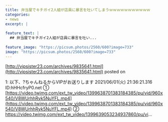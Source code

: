 ```yaml
---
title: 弁当屋でキチガイ2人組が店員に暴言を吐いてしまうｗｗｗｗｗｗｗｗｗｗｗ
categories:
- news
excerpt: |
  
feature_text: |
  ## 弁当屋でキチガイ2人組が店員に暴言を吐い...
  
feature_image: "https://picsum.photos/2560/600?image=733"
image: "https://picsum.photos/2560/600?image=733"
---
```


[http://vipsister23.com/archives/9835641.html](http://vipsister23.com/archives/9835641.html)
posted on 

<!--more-->

1: 以下、?ちゃんねるからVIPがお送りします 2021/06/01(火) 21:36:21.316 ID:hHHcfryP0.net ① [https://video.twimg.com/ext_tw_video/1399638701383184385/pu/vid/960x540/V8WUrhhRyk5NuYFL.mp4](https://video.twimg.com/ext_tw_video/1399638701383184385/pu/vid/960x540/V8WUrhhRyk5NuYFL.mp4) ② https://video.twimg.com/ext_tw_video/1399639053234937860/pu/vi...
